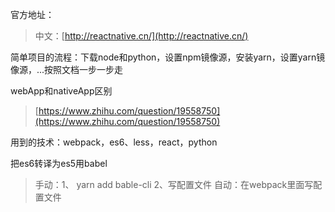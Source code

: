 官方地址：

> 中文：[http://reactnative.cn/](http://reactnative.cn/)

简单项目的流程：下载node和python，设置npm镜像源，安装yarn，设置yarn镜像源，...按照文档一步一步走 


webApp和nativeApp区别
> [https://www.zhihu.com/question/19558750](https://www.zhihu.com/question/19558750)

用到的技术：webpack，es6、less，react，python



把es6转译为es5用babel
>手动：1、 yarn add bable-cli 2、写配置文件
>自动：在webpack里面写配置文件